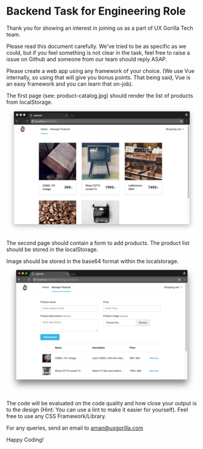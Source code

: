 # Backend Task for Engineering Role

Thank you for showing an interest in joining us as a part of UX Gorilla Tech team.

Please read this document carefully. We've tried to be as specific as we could, but if you feel something is not clear in the task, feel free to raise a issue on Github and someone from our team should reply ASAP.

Please create a web app using any framework of your choice. (We use Vue internally, so using that will give you bonus points. That being said, Vue is an easy framework and you can learn that on-job).

The first page (see: product-catalog.jpg) should render the list of products from localStorage. 
![Product Catalog](product-catalog.jpg)

The second page should contain a form to add products. The product list should be stored in the localStorage.

Image should be stored in the base64 format within the localstorage.
![Manage Products](manage-products.jpg)


The code will be evaluated on the code quality and how close your output is to the design (Hint: You can use a lint to make it easier for yourself). Feel free to use any CSS Framework/Library.


For any queries, send an email to aman@uxgorilla.com

Happy Coding!
